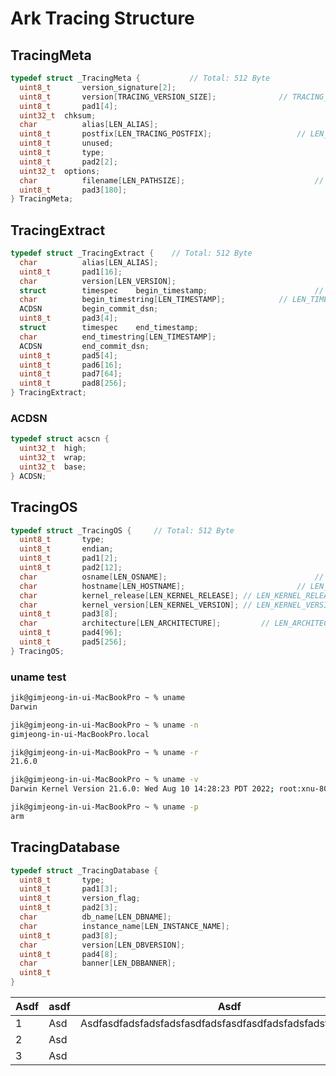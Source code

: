 # Ark Tracing Structure

## TracingMeta

```c
typedef struct _TracingMeta {			// Total: 512 Byte
  uint8_t		version_signature[2];									// 매직넘버와 같은 기능을 하는 것 같음
  uint8_t		version[TRACING_VERSION_SIZE];				// TRACING_VERSION_SIZE = 2
  uint8_t		pad1[4];															// padding 1
  uint32_t	chksum;																// Checksum, CRC32(?)
  char			alias[LEN_ALIAS];											// LEN_ALIAS = 32
  uint8_t		postfix[LEN_TRACING_POSTFIX];					// LEN_TRACING_POSTFIX = 24
  uint8_t		unused;
  uint8_t		type;																	// regular = 1, persistence = 2, cache = 3
  uint8_t		pad2[2];
  uint32_t	options;
  char			filename[LEN_PATHSIZE];								// LEN_PATHSIZE = 256
  uint8_t		pad3[180];
} TracingMeta;
```

## TracingExtract

```c
typedef struct _TracingExtract {	// Total: 512 Byte
  char			alias[LEN_ALIAS];											// LEN_ALIAS = 32
  uint8_t		pad1[16];
  char			version[LEN_VERSION];									// LEN_VERSION = 16
  struct		timespec	begin_timestamp;						// 계산 상 16 Byte
  char			begin_timestring[LEN_TIMESTAMP];			// LEN_TIMESTAMP = 24
  ACDSN			begin_commit_dsn;											// ACDSN: 12 Byte
  uint8_t		pad3[4];
  struct		timespec	end_timestamp;
  char			end_timestring[LEN_TIMESTAMP];
  ACDSN			end_commit_dsn;
  uint8_t		pad5[4];
  uint8_t		pad6[16];
  uint8_t		pad7[64];
  uint8_t		pad8[256];
} TracingExtract;
```

### ACDSN

```c
typedef struct acscn {
  uint32_t	high;
  uint32_t	wrap;
  uint32_t	base;
} ACDSN;
```

## TracingOS

```c
typedef struct _TracingOS {		// Total: 512 Byte
  uint8_t		type;
  uint8_t		endian;
  uint8_t		pad1[2];
  uint8_t		pad2[12];
  char			osname[LEN_OSNAME];									// LEN_OSNAME = 16, uname 결과 값
  char			hostname[LEN_HOSTNAME];							// LEN_HOSTNAME = 16, uname -n 결과 값
  char			kernel_release[LEN_KERNEL_RELEASE];	// LEN_KERNEL_RELEASE = 32, uname -r 결과 값
  char			kernel_version[LEN_KERNEL_VERSION];	// LEN_KERNEL_VERSION = 40, uname -v 결과 값	
  uint8_t		pad3[8];
  char			architecture[LEN_ARCHITECTURE];			// LEN_ARCHITECTURE = 32, uname -p
  uint8_t		pad4[96];
  uint8_t		pad5[256];
} TracingOS;
```

### uname test

```bash
jik@gimjeong-in-ui-MacBookPro ~ % uname
Darwin

jik@gimjeong-in-ui-MacBookPro ~ % uname -n
gimjeong-in-ui-MacBookPro.local

jik@gimjeong-in-ui-MacBookPro ~ % uname -r
21.6.0

jik@gimjeong-in-ui-MacBookPro ~ % uname -v
Darwin Kernel Version 21.6.0: Wed Aug 10 14:28:23 PDT 2022; root:xnu-8020.141.5~2/RELEASE_ARM64_T6000

jik@gimjeong-in-ui-MacBookPro ~ % uname -p
arm
```

## TracingDatabase

```c
typedef struct _TracingDatabase {
  uint8_t		type;
  uint8_t		pad1[3];
  uint8_t		version_flag;
  uint8_t		pad2[3];
  char			db_name[LEN_DBNAME];
  char			instance_name[LEN_INSTANCE_NAME];
  uint8_t		pad3[8];
  char			version[LEN_DBVERSION];
  uint8_t		pad4[8];
  char			banner[LEN_DBBANNER];
  uint8_t		
}
```

| Asdf | asdf | Asdf                                                       |
| ---- | ---- | ---------------------------------------------------------- |
| 1    | Asd  | Asdfasdfadsfadsfadsfasdfadsfasdfasdfadsfadsfadsfasdfasdfsf |
| 2    | Asd  |                                                            |
| 3    | Asd  |                                                            |

